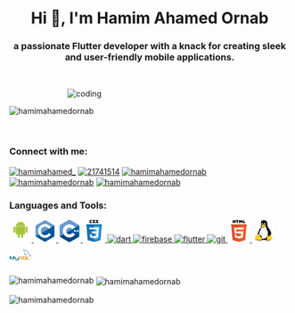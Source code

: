 <h1 align="center">Hi 👋, I'm Hamim Ahamed Ornab</h1>
<h3 align="center">a passionate Flutter developer with a knack for creating sleek and user-friendly mobile applications.</h3><br>

<img align="right" alt="coding" width="400" src="https://media.giphy.com/media/qgQUggAC3Pfv687qPC/giphy.gif"><br>

<p align="left"> <img src="https://komarev.com/ghpvc/?username=hamimahamedornab&label=Profile%20views&color=0e75b6&style=flat" alt="hamimahamedornab" /> </p><br>

<h3 align="left">Connect with me:</h3>
<p align="left">
<a href="https://twitter.com/hamimahamed_" target="blank"><img align="center" src="https://raw.githubusercontent.com/rahuldkjain/github-profile-readme-generator/master/src/images/icons/Social/twitter.svg" alt="hamimahamed_" height="30" width="40" /></a>
<a href="https://stackoverflow.com/users/21741514" target="blank"><img align="center" src="https://raw.githubusercontent.com/rahuldkjain/github-profile-readme-generator/master/src/images/icons/Social/stack-overflow.svg" alt="21741514" height="30" width="40" /></a>
<a href="https://fb.com/hamimahamedornab" target="blank"><img align="center" src="https://raw.githubusercontent.com/rahuldkjain/github-profile-readme-generator/master/src/images/icons/Social/facebook.svg" alt="hamimahamedornab" height="30" width="40" /></a>
<a href="https://instagram.com/hamimahamedornab" target="blank"><img align="center" src="https://raw.githubusercontent.com/rahuldkjain/github-profile-readme-generator/master/src/images/icons/Social/instagram.svg" alt="hamimahamedornab" height="30" width="40" /></a>
<a href="https://www.youtube.com/c/hamimahamedornab" target="blank"><img align="center" src="https://raw.githubusercontent.com/rahuldkjain/github-profile-readme-generator/master/src/images/icons/Social/youtube.svg" alt="hamimahamedornab" height="30" width="40" /></a>
</p>

<h3 align="left">Languages and Tools:</h3>
<p align="left"> <a href="https://developer.android.com" target="_blank" rel="noreferrer"> <img src="https://raw.githubusercontent.com/devicons/devicon/master/icons/android/android-original-wordmark.svg" alt="android" width="40" height="40"/> </a> <a href="https://www.cprogramming.com/" target="_blank" rel="noreferrer"> <img src="https://raw.githubusercontent.com/devicons/devicon/master/icons/c/c-original.svg" alt="c" width="40" height="40"/> </a> <a href="https://www.w3schools.com/cpp/" target="_blank" rel="noreferrer"> <img src="https://raw.githubusercontent.com/devicons/devicon/master/icons/cplusplus/cplusplus-original.svg" alt="cplusplus" width="40" height="40"/> </a> <a href="https://www.w3schools.com/css/" target="_blank" rel="noreferrer"> <img src="https://raw.githubusercontent.com/devicons/devicon/master/icons/css3/css3-original-wordmark.svg" alt="css3" width="40" height="40"/> </a> <a href="https://dart.dev" target="_blank" rel="noreferrer"> <img src="https://www.vectorlogo.zone/logos/dartlang/dartlang-icon.svg" alt="dart" width="40" height="40"/> </a> <a href="https://firebase.google.com/" target="_blank" rel="noreferrer"> <img src="https://www.vectorlogo.zone/logos/firebase/firebase-icon.svg" alt="firebase" width="40" height="40"/> </a> <a href="https://flutter.dev" target="_blank" rel="noreferrer"> <img src="https://www.vectorlogo.zone/logos/flutterio/flutterio-icon.svg" alt="flutter" width="40" height="40"/> </a> <a href="https://git-scm.com/" target="_blank" rel="noreferrer"> <img src="https://www.vectorlogo.zone/logos/git-scm/git-scm-icon.svg" alt="git" width="40" height="40"/> </a> <a href="https://www.w3.org/html/" target="_blank" rel="noreferrer"> <img src="https://raw.githubusercontent.com/devicons/devicon/master/icons/html5/html5-original-wordmark.svg" alt="html5" width="40" height="40"/> </a> <a href="https://www.linux.org/" target="_blank" rel="noreferrer"> <img src="https://raw.githubusercontent.com/devicons/devicon/master/icons/linux/linux-original.svg" alt="linux" width="40" height="40"/> </a> <a href="https://www.mysql.com/" target="_blank" rel="noreferrer"> <img src="https://raw.githubusercontent.com/devicons/devicon/master/icons/mysql/mysql-original-wordmark.svg" alt="mysql" width="40" height="40"/> </a> </p>

<p><img align="left" src="https://github-readme-stats.vercel.app/api/top-langs?username=hamimahamedornab&show_icons=true&locale=en&layout=compact" alt="hamimahamedornab" /></p>

<p>&nbsp;<img align="center" src="https://github-readme-stats.vercel.app/api?username=hamimahamedornab&show_icons=true&locale=en" alt="hamimahamedornab" /></p>

<p><img align="center" src="https://github-readme-streak-stats.herokuapp.com/?user=hamimahamedornab&" alt="hamimahamedornab" /></p>
